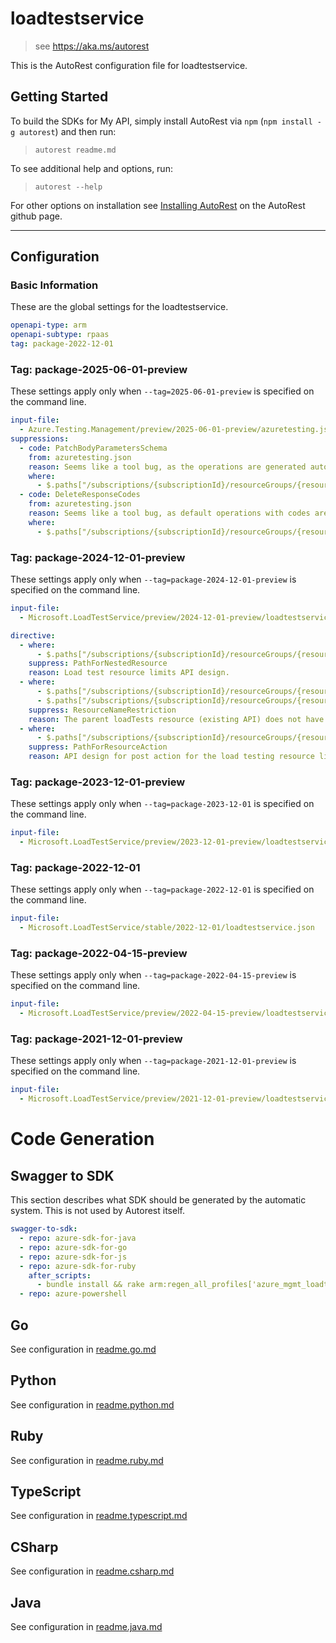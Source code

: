 # loadtestservice

> see https://aka.ms/autorest

This is the AutoRest configuration file for loadtestservice.

## Getting Started

To build the SDKs for My API, simply install AutoRest via `npm` (`npm install -g autorest`) and then run:

> `autorest readme.md`

To see additional help and options, run:

> `autorest --help`

For other options on installation see [Installing AutoRest](https://aka.ms/autorest/install) on the AutoRest github page.

---

## Configuration

### Basic Information

These are the global settings for the loadtestservice.

``` yaml
openapi-type: arm
openapi-subtype: rpaas
tag: package-2022-12-01
```
### Tag: package-2025-06-01-preview

These settings apply only when `--tag=2025-06-01-preview` is specified on the command line.

```yaml $(tag) == 'package-2025-06-01-preview'
input-file:
  - Azure.Testing.Management/preview/2025-06-01-preview/azuretesting.json
suppressions:
  - code: PatchBodyParametersSchema
    from: azuretesting.json
    reason: Seems like a tool bug, as the operations are generated automatically from the TrackedResourceOperations in the TypeSpec which should OmitDefaults for Patch. We want the default property values to be visible for other operations like Put and Get if they're not explicitly set by the end-user.
    where:
      - $.paths["/subscriptions/{subscriptionId}/resourceGroups/{resourceGroupName}/providers/Microsoft.LoadTestService/workspaces/{workspaceName}"].patch
  - code: DeleteResponseCodes
    from: azuretesting.json
    reason: Seems like a tool bug, as default operations with codes are generated from the TrackedResourceOperations in the TypeSpec.
    where:
      - $.paths["/subscriptions/{subscriptionId}/resourceGroups/{resourceGroupName}/providers/Microsoft.LoadTestService/workspaces/{workspaceName}"].delete
```

### Tag: package-2024-12-01-preview

These settings apply only when `--tag=package-2024-12-01-preview` is specified on the command line.

```yaml $(tag) == 'package-2024-12-01-preview'
input-file:
  - Microsoft.LoadTestService/preview/2024-12-01-preview/loadtestservice.json

directive:
  - where:
      - $.paths["/subscriptions/{subscriptionId}/resourceGroups/{resourceGroupName}/providers/Microsoft.LoadTestService/loadTests/{loadTestName}/limits/maxMonthlyVirtualUserHours"]
    suppress: PathForNestedResource
    reason: Load test resource limits API design.
  - where:
      - $.paths["/subscriptions/{subscriptionId}/resourceGroups/{resourceGroupName}/providers/Microsoft.LoadTestService/loadTests/{loadTestName}/limits/maxMonthlyVirtualUserHours"]
      - $.paths["/subscriptions/{subscriptionId}/resourceGroups/{resourceGroupName}/providers/Microsoft.LoadTestService/loadTests/{loadTestName}/limits/maxMonthlyVirtualUserHours/set"]
    suppress: ResourceNameRestriction
    reason: The parent loadTests resource (existing API) does not have pattern restriction.
  - where:
      - $.paths["/subscriptions/{subscriptionId}/resourceGroups/{resourceGroupName}/providers/Microsoft.LoadTestService/loadTests/{loadTestName}/limits/maxMonthlyVirtualUserHours/set"]
    suppress: PathForResourceAction
    reason: API design for post action for the load testing resource limits.
```

### Tag: package-2023-12-01-preview

These settings apply only when `--tag=package-2023-12-01` is specified on the command line.

```yaml $(tag) == 'package-2023-12-01-preview'
input-file:
  - Microsoft.LoadTestService/preview/2023-12-01-preview/loadtestservice.json
```

### Tag: package-2022-12-01

These settings apply only when `--tag=package-2022-12-01` is specified on the command line.

```yaml $(tag) == 'package-2022-12-01'
input-file:
  - Microsoft.LoadTestService/stable/2022-12-01/loadtestservice.json
```

### Tag: package-2022-04-15-preview

These settings apply only when `--tag=package-2022-04-15-preview` is specified on the command line.

```yaml $(tag) == 'package-2022-04-15-preview'
input-file:
  - Microsoft.LoadTestService/preview/2022-04-15-preview/loadtestservice.json
```
### Tag: package-2021-12-01-preview

These settings apply only when `--tag=package-2021-12-01-preview` is specified on the command line.

``` yaml $(tag) == 'package-2021-12-01-preview'
input-file:
  - Microsoft.LoadTestService/preview/2021-12-01-preview/loadtestservice.json
```

# Code Generation

## Swagger to SDK

This section describes what SDK should be generated by the automatic system.
This is not used by Autorest itself.

``` yaml $(swagger-to-sdk)
swagger-to-sdk:
  - repo: azure-sdk-for-java
  - repo: azure-sdk-for-go
  - repo: azure-sdk-for-js
  - repo: azure-sdk-for-ruby
    after_scripts:
      - bundle install && rake arm:regen_all_profiles['azure_mgmt_loadtesting']
  - repo: azure-powershell
```

## Go

See configuration in [readme.go.md](./readme.go.md)

## Python

See configuration in [readme.python.md](./readme.python.md)

## Ruby

See configuration in [readme.ruby.md](./readme.ruby.md)

## TypeScript

See configuration in [readme.typescript.md](./readme.typescript.md)

## CSharp

See configuration in [readme.csharp.md](./readme.csharp.md)

## Java

See configuration in [readme.java.md](./readme.java.md)

